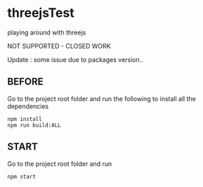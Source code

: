 # threejsTest
playing around with threejs

NOT SUPPORTED - CLOSED WORK

Update : some issue due to packages version..

## BEFORE
Go to the project root folder and run the following to install all the dependencies
```
npm install
npm run build:ALL
```

## START
Go to the project root folder and run
```
npm start
```
